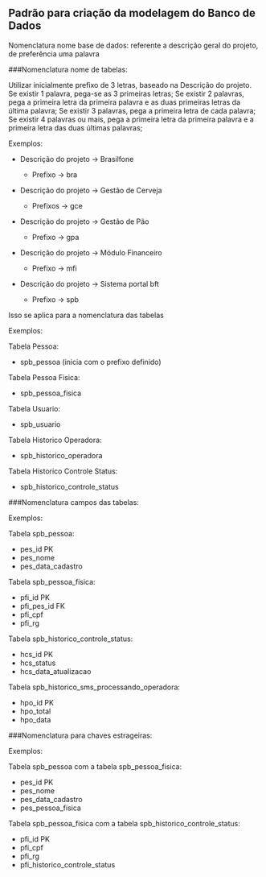 Padrão para criação da modelagem do Banco de Dados
---------------------------------------------------

Nomenclatura nome base de dados:
 referente a descrição geral do projeto, de preferência uma palavra


###Nomenclatura nome de tabelas:

Utilizar inicialmente prefixo de 3 letras, baseado na Descrição do projeto.
Se existir 1 palavra, pega-se as 3 primeiras letras;
Se existir 2 palavras, pega a primeira letra da primeira palavra e as duas primeiras letras da última palavra;
Se existir 3 palavras, pega a primeira letra de cada palavra;
Se existir 4 palavras ou mais, pega a primeira letra da primeira palavra e a primeira letra das duas últimas palavras;


Exemplos:

 - Descrição do projeto -> Brasilfone
 	- Prefixo -> bra

 - Descrição do projeto -> Gestão de Cerveja
 	- Prefixos -> gce

 - Descrição do projeto -> Gestão de Pão
	- Prefixo -> gpa

 - Descrição do projeto -> Módulo Financeiro
	- Prefixo -> mfi

 - Descrição do projeto -> Sistema portal bft
	- Prefixo -> spb


Isso se aplica para a nomenclatura das tabelas


Exemplos:

Tabela Pessoa:
 - spb_pessoa (inicia com o prefixo definido)

Tabela Pessoa Fisica:
 - spb_pessoa_fisica

Tabela Usuario:
 - spb_usuario

Tabela Historico Operadora:
 - spb_historico_operadora

Tabela Historico Controle Status:
 - spb_historico_controle_status


###Nomenclatura campos das tabelas:

Exemplos:

Tabela spb_pessoa:
 - pes_id PK
 - pes_nome
 - pes_data_cadastro

Tabela spb_pessoa_fisica:
 - pfi_id PK
 - pfi_pes_id FK
 - pfi_cpf
 - pfi_rg

Tabela spb_historico_controle_status:
 - hcs_id PK
 - hcs_status
 - hcs_data_atualizacao

Tabela spb_historico_sms_processando_operadora:
 - hpo_id PK
 - hpo_total
 - hpo_data


###Nomenclatura para chaves estrageiras:

Exemplos:

Tabela spb_pessoa com a tabela spb_pessoa_fisica:
 - pes_id PK
 - pes_nome
 - pes_data_cadastro
 - pes_pessoa_fisica

Tabela spb_pessoa_fisica com a tabela spb_historico_controle_status:
 - pfi_id PK
 - pfi_cpf
 - pfi_rg
 - pfi_historico_controle_status
